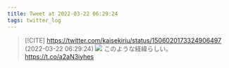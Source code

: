 ```yaml
---
title: Tweet at 2022-03-22 06:29:24
tags: twitter_log
---
```


> [!CITE] https://twitter.com/kaisekiriu/status/1506020173324906497 (2022-03-22 06:29:24)
> ![](https://twitter.com/kaisekiriu/status/1506020173324906497)
> このような経緯らしい。
> https://t.co/a2aN3iyhes
